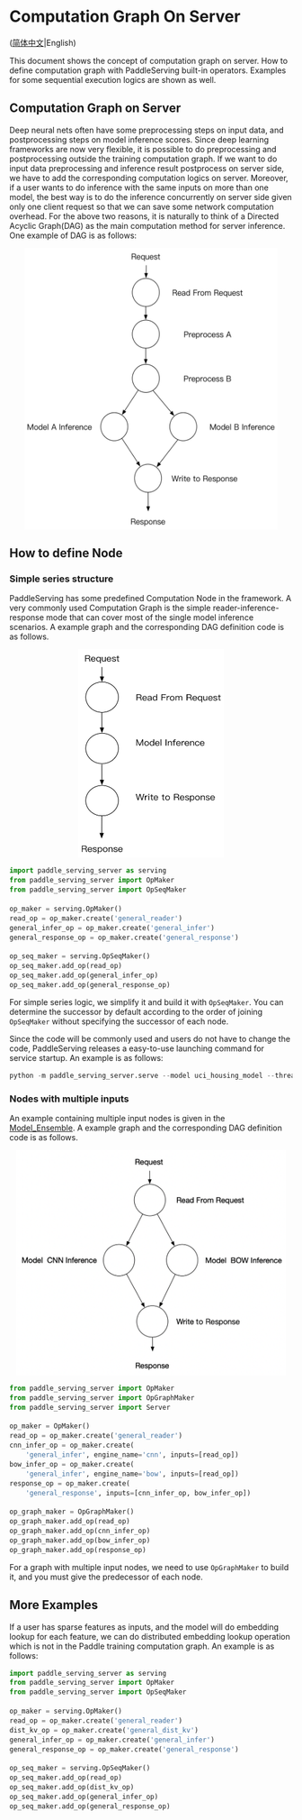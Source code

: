 # Computation Graph On Server

([简体中文](./DAG_CN.md)|English)

This document shows the concept of computation graph on server. How to define computation graph with PaddleServing built-in operators. Examples for some sequential execution logics are shown as well.

## Computation Graph on Server

Deep neural nets often have some preprocessing steps on input data, and postprocessing steps on model inference scores. Since deep learning frameworks are now very flexible, it is possible to do preprocessing and postprocessing outside the training computation graph. If we want to do input data preprocessing and inference result postprocess on server side, we have to add the corresponding computation logics on server. Moreover, if a user wants to do inference with the same inputs on more than one model, the best way is to do the inference concurrently on server side given only one client request so that we can save some network computation overhead. For the above two reasons, it is naturally to think of a Directed Acyclic Graph(DAG) as the main computation method for server inference. One example of DAG is as follows:

<center>
<img src='../images/server_dag.png' width = "450" height = "500" align="middle"/>
</center>

## How to define Node

### Simple series structure

PaddleServing has some predefined Computation Node in the framework. A very commonly used Computation Graph is the simple reader-inference-response mode that can cover most of the single model inference scenarios. A example graph and the corresponding DAG definition code is as follows.

<center>
<img src='../images/simple_dag.png' width = "260" height = "370" align="middle"/>
</center>

``` python
import paddle_serving_server as serving
from paddle_serving_server import OpMaker
from paddle_serving_server import OpSeqMaker

op_maker = serving.OpMaker()
read_op = op_maker.create('general_reader')
general_infer_op = op_maker.create('general_infer')
general_response_op = op_maker.create('general_response')

op_seq_maker = serving.OpSeqMaker()
op_seq_maker.add_op(read_op)
op_seq_maker.add_op(general_infer_op)
op_seq_maker.add_op(general_response_op)
```

For simple series logic, we simplify it and build it with `OpSeqMaker`. You can determine the successor by default according to the order of joining `OpSeqMaker` without specifying the successor of each node.

Since the code will be commonly used and users do not have to change the code, PaddleServing releases a easy-to-use launching command for service startup. An example is as follows: 

``` python
python -m paddle_serving_server.serve --model uci_housing_model --thread 10 --port 9292
```

### Nodes with multiple inputs

An example containing multiple input nodes is given in the [Model_Ensemble](./Model_Ensemble_EN.md). A example graph and the corresponding DAG definition code is as follows.

<center>
<img src='../images/complex_dag.png' width = "480" height = "400" align="middle"/>
</center>

```python
from paddle_serving_server import OpMaker
from paddle_serving_server import OpGraphMaker
from paddle_serving_server import Server

op_maker = OpMaker()
read_op = op_maker.create('general_reader')
cnn_infer_op = op_maker.create(
    'general_infer', engine_name='cnn', inputs=[read_op])
bow_infer_op = op_maker.create(
    'general_infer', engine_name='bow', inputs=[read_op])
response_op = op_maker.create(
    'general_response', inputs=[cnn_infer_op, bow_infer_op])

op_graph_maker = OpGraphMaker()
op_graph_maker.add_op(read_op)
op_graph_maker.add_op(cnn_infer_op)
op_graph_maker.add_op(bow_infer_op)
op_graph_maker.add_op(response_op)
```

For a graph with multiple input nodes, we need to use `OpGraphMaker` to build it, and you must give the predecessor of each node.

## More Examples

If a user has sparse features as inputs, and the model will do embedding lookup for each feature, we can do distributed embedding lookup operation which is not in the Paddle training computation graph. An example is as follows:

``` python
import paddle_serving_server as serving
from paddle_serving_server import OpMaker
from paddle_serving_server import OpSeqMaker

op_maker = serving.OpMaker()
read_op = op_maker.create('general_reader')
dist_kv_op = op_maker.create('general_dist_kv')
general_infer_op = op_maker.create('general_infer')
general_response_op = op_maker.create('general_response')

op_seq_maker = serving.OpSeqMaker()
op_seq_maker.add_op(read_op)
op_seq_maker.add_op(dist_kv_op)
op_seq_maker.add_op(general_infer_op)
op_seq_maker.add_op(general_response_op)
```
